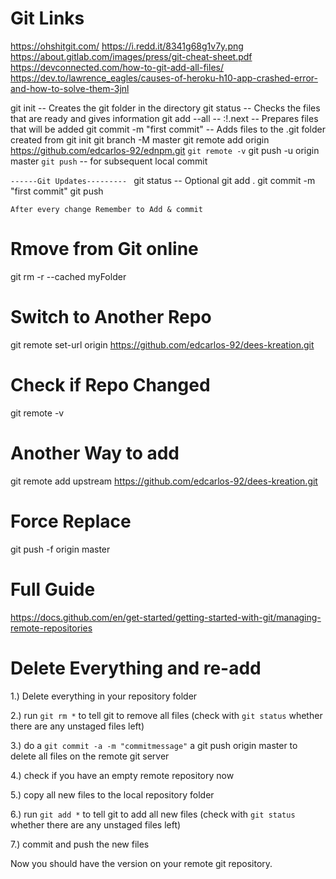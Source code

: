 # Git Links

https://ohshitgit.com/
https://i.redd.it/8341g68g1v7y.png
https://about.gitlab.com/images/press/git-cheat-sheet.pdf
https://devconnected.com/how-to-git-add-all-files/
https://dev.to/lawrence_eagles/causes-of-heroku-h10-app-crashed-error-and-how-to-solve-them-3jnl

git init -- Creates the git folder in the directory
git status -- Checks the files that are ready and gives information
git add --all -- :!.next -- Prepares files that will be added
git commit -m "first commit" -- Adds files to the .git folder created from git init
git branch -M master
git remote add origin https://github.com/edcarlos-92/ednpm.git
`git remote -v`
git push -u origin master
`git push` -- for subsequent local commit

`------Git Updates--------- `
git status -- Optional
git add .
git commit -m "first commit"
git push

`After every change Remember to Add & commit `

# Rmove from Git online

git rm -r --cached myFolder

# Switch to Another Repo

git remote set-url origin https://github.com/edcarlos-92/dees-kreation.git

# Check if Repo Changed

git remote -v

# Another Way to add

git remote add upstream https://github.com/edcarlos-92/dees-kreation.git

# Force Replace

git push -f origin master

# Full Guide

https://docs.github.com/en/get-started/getting-started-with-git/managing-remote-repositories

# Delete Everything and re-add

1.) Delete everything in your repository folder

2.) run `git rm *` to tell git to remove all files (check with `git status` whether there are any unstaged files left)

3.) do a `git commit -a -m "commitmessage"` a git push origin master to delete all files on the remote git server

4.) check if you have an empty remote repository now

5.) copy all new files to the local repository folder

6.) run `git add *` to tell git to add all new files (check with `git status` whether there are any unstaged files left)

7.) commit and push the new files

Now you should have the version on your remote git repository.
